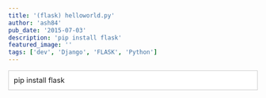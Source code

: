 ```yaml
---
title: '(flask) helloworld.py'
author: 'ash84'
pub_date: '2015-07-03'
description: 'pip install flask'
featured_image: ''
tags: ['dev', 'Django', 'FLASK', 'Python']
---
```



<div class="txc-textbox" style="border: 1px solid rgb(203, 203, 203); background-color: rgb(255, 255, 255); padding: 10px;"><span style="font-size: 11pt;">pip install flask </span>

</div> 

<script src="https://gist.github.com/AhnSeongHyun/6185570.js"></script>



